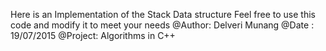 Here is an Implementation of the Stack Data structure
Feel free to use this code and modify it to meet your needs
@Author: Delveri Munang
@Date  : 19/07/2015
@Project: Algorithms in C++
